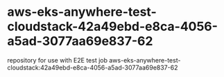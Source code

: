 # aws-eks-anywhere-test-cloudstack-42a49ebd-e8ca-4056-a5ad-3077aa69e837-62
repository for use with E2E test job aws-eks-anywhere-test-cloudstack:42a49ebd-e8ca-4056-a5ad-3077aa69e837-62
